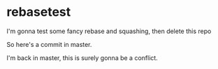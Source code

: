 rebasetest
==========

I'm gonna test some fancy rebase and squashing, then delete this repo

So here's a commit in master.

I'm back in master, this is surely gonna be a conflict.
